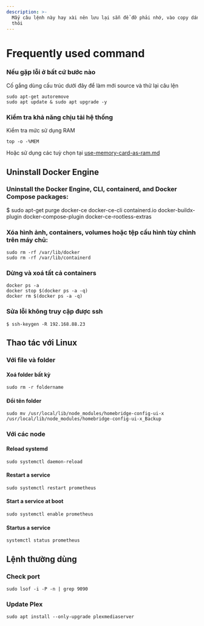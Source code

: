 ```yaml
---
description: >-
  Mấy câu lệnh này hay xài nên lưu lại sẵn để đỡ phải nhớ, vào copy dán terminal
  thôi
---
```


# Frequently used command

### Nếu gặp lỗi ở bất cứ bước nào

Cố gắng dùng cấu trúc dưới đây để làm mới source và thử lại câu lện

```
sudo apt-get autoremove
sudo apt update & sudo apt upgrade -y
```

### Kiểm tra khả năng chịu tải hệ thống

Kiểm tra mức sử dụng RAM

`top -o -%MEM`

Hoặc sử dụng các tuỳ chọn tại [use-memory-card-as-ram.md](../use-memory-card-as-ram.md "mention")

## Uninstall Docker Engine

### Uninstall the Docker Engine, CLI, containerd, and Docker Compose packages:

$ sudo apt-get purge docker-ce docker-ce-cli containerd.io docker-buildx-plugin docker-compose-plugin docker-ce-rootless-extras

### Xóa hình ảnh, containers, volumes hoặc tệp cấu hình tùy chỉnh trên máy chủ:

```
sudo rm -rf /var/lib/docker
sudo rm -rf /var/lib/containerd
```

### Dừng và xoá tất cả containers

```
docker ps -a
docker stop $(docker ps -a -q)
docker rm $(docker ps -a -q)
```

### Sửa lỗi không truy cập được ssh

`$ ssh-keygen -R 192.168.88.23`

## Thao tác với Linux

### Với file và folder

#### Xoá folder bất kỳ

`sudo rm -r foldername`

#### Đổi tên folder

`sudo mv /usr/local/lib/node_modules/homebridge-config-ui-x /usr/local/lib/node_modules/homebridge-config-ui-x_Backup`

### Với các node

#### Reload systemd

`sudo systemctl daemon-reload`

#### Restart a service

`sudo systemctl restart prometheus`

#### Start a service at boot

`sudo systemctl enable prometheus`

#### Startus a service

`systemctl status prometheus`

## Lệnh thường dùng

### Check port

`sudo lsof -i -P -n | grep 9090`

### Update Plex

`sudo apt install --only-upgrade plexmediaserver`
